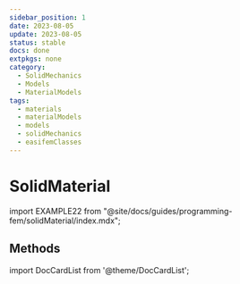 ```yaml
---
sidebar_position: 1
date: 2023-08-05 
update: 2023-08-05 
status: stable
docs: done
extpkgs: none
category: 
  - SolidMechanics
  - Models
  - MaterialModels
tags: 
  - materials
  - materialModels
  - models
  - solidMechanics
  - easifemClasses
---
```


# SolidMaterial

import EXAMPLE22 from "@site/docs/guides/programming-fem/solidMaterial/index.mdx";

<EXAMPLE22 />

## Methods

import DocCardList from '@theme/DocCardList';

<DocCardList />
